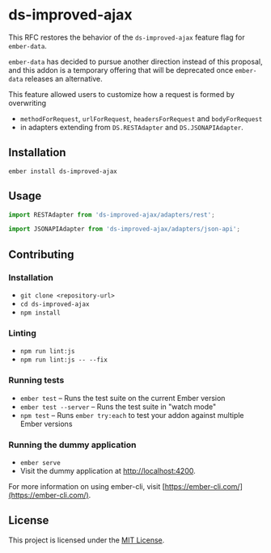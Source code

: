 ds-improved-ajax
==============================================================================

This RFC restores the behavior of the `ds-improved-ajax` feature flag for `ember-data`.

`ember-data` has decided to pursue another direction instead of this proposal,
and this addon is a temporary offering that will be deprecated once  `ember-data`
releases an alternative.

This feature allowed users to customize how a request is formed by overwriting
-  `methodForRequest`, `urlForRequest`, `headersForRequest` and `bodyForRequest`
-  in adapters extending from `DS.RESTAdapter` and `DS.JSONAPIAdapter`.

Installation
------------------------------------------------------------------------------

```
ember install ds-improved-ajax
```


Usage
------------------------------------------------------------------------------

```js
import RESTAdapter from 'ds-improved-ajax/adapters/rest';
```

```js
import JSONAPIAdapter from 'ds-improved-ajax/adapters/json-api';
```


Contributing
------------------------------------------------------------------------------

### Installation

* `git clone <repository-url>`
* `cd ds-improved-ajax`
* `npm install`

### Linting

* `npm run lint:js`
* `npm run lint:js -- --fix`

### Running tests

* `ember test` – Runs the test suite on the current Ember version
* `ember test --server` – Runs the test suite in "watch mode"
* `npm test` – Runs `ember try:each` to test your addon against multiple Ember versions

### Running the dummy application

* `ember serve`
* Visit the dummy application at [http://localhost:4200](http://localhost:4200).

For more information on using ember-cli, visit [https://ember-cli.com/](https://ember-cli.com/).

License
------------------------------------------------------------------------------

This project is licensed under the [MIT License](LICENSE.md).
